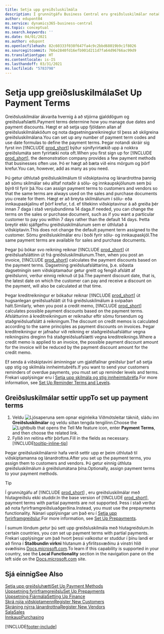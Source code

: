 ```yaml
---
title: Setja upp greiðsluskilmála
description: Í grunnútgáfu Business Central eru greiðsluskilmálar notaðir til að stjórna gjalddögum og greiðsluafslætti.
author: edupont04
ms.service: dynamics365-business-central
ms.topic: conceptual
ms.search.keywords: ''
ms.date: 04/01/2021
ms.author: edupont
ms.openlocfilehash: 82c60333f038f647fa4c9c2bbd68019b9c1f8026
ms.sourcegitcommit: 766e2840fd16efb901d211d7fa64d96766ac99d9
ms.translationtype: HT
ms.contentlocale: is-IS
ms.lasthandoff: 03/31/2021
ms.locfileid: "5783798"
---
```

# <a name="set-up-payment-terms"></a><span data-ttu-id="2fff8-103">Setja upp greiðsluskilmála</span><span class="sxs-lookup"><span data-stu-id="2fff8-103">Set Up Payment Terms</span></span>

<span data-ttu-id="2fff8-104">Greiðsluskilmálar ákvarða hvernig á að stjórna gjalddögum og greiðsluafslætti.</span><span class="sxs-lookup"><span data-stu-id="2fff8-104">Payment terms determine how you manage due dates and payment discounts.</span></span> <span data-ttu-id="2fff8-105">Hægt er að setja upp fjöldann allan af greiðsluskilmálakóðum og nota dagsetningareiknireglur til þess að skilgreina greiðsluskilmálana.</span><span class="sxs-lookup"><span data-stu-id="2fff8-105">You can set up any number of payment term codes and use date formulas to define the payment terms.</span></span> <span data-ttu-id="2fff8-106">Þegar notandi skráir sig fyrst inn [!INCLUDE [prod_short](includes/prod_short.md)] býður sýnifyrirtækið upp á nokkra greiðslumáta sem fyrirtæki nota oft.</span><span class="sxs-lookup"><span data-stu-id="2fff8-106">When you first sign up for [!INCLUDE [prod_short](includes/prod_short.md)], the demonstration company provides a few payment methods that businesses often use.</span></span> <span data-ttu-id="2fff8-107">Þó er hægt að bæta við eins mörgum og þörf krefur.</span><span class="sxs-lookup"><span data-stu-id="2fff8-107">You can, however, add as many as you need.</span></span>  

<span data-ttu-id="2fff8-108">Þú getur úthlutað greiðsluskilmálum til viðskiptavina og lánardrottna þannig að sömu skilmálar séu alltaf notaðir á sölu- og innkaupskjölunum sem þú býrð til fyrir þá.</span><span class="sxs-lookup"><span data-stu-id="2fff8-108">You can assign payment terms to customers and vendors so that the same terms are always used on the sales and purchase documents you create for them.</span></span> <span data-ttu-id="2fff8-109">Hægt er að breyta skilmálunum í sölu- eða innkaupaskjalinu ef þörf krefur, t.d. ef tiltekinn viðskiptavinur á að greiða þér innan 7 daga í stað venjubundinna 14 daga.</span><span class="sxs-lookup"><span data-stu-id="2fff8-109">If needed, you can change the terms on the sales or purchase document, such as if you want a particular customer to pay you within 7 days rather than the default 14 days.</span></span> <span data-ttu-id="2fff8-110">Þetta breytir ekki sjálfgefnu greiðsluskilmálunum sem er úthlutað á viðskiptavin.</span><span class="sxs-lookup"><span data-stu-id="2fff8-110">This does not change the default payment term assigned to the customer.</span></span> <span data-ttu-id="2fff8-111">Sömu greiðsluskilmálar eru í boði fyrir sölu- og innkaupaskjöl.</span><span class="sxs-lookup"><span data-stu-id="2fff8-111">The same payment terms are available for sales and purchase documents.</span></span>

<span data-ttu-id="2fff8-112">Þegar þú bókar svo reikning reiknar [!INCLUDE [prod_short](includes/prod_short.md)] út greiðsluafsláttinn út frá greiðsluskilmálunum.</span><span class="sxs-lookup"><span data-stu-id="2fff8-112">Then, when you post an invoice, [!INCLUDE [prod_short](includes/prod_short.md)] calculates the payment discounts based on the payment terms.</span></span> <span data-ttu-id="2fff8-113">Dagsetning greiðsluafsláttarins, þ.e. síðasta dagsetningin sem viðskiptamaður getur greitt og fengið afslátt af greiðslunni, verður einnig reiknuð út þá.</span><span class="sxs-lookup"><span data-stu-id="2fff8-113">The payment discount date, that is, the latest date on which the customer can pay and receive a discount on the payment, will also be calculated at that time.</span></span>  

<span data-ttu-id="2fff8-114">Þegar kreditreikningur er bókaður reiknar [!INCLUDE [prod_short](includes/prod_short.md)] út hugsanlegan greiðsluafslátt út frá greiðsluskilmálum á svipaðan hátt.</span><span class="sxs-lookup"><span data-stu-id="2fff8-114">Similarly, when you post a credit memo, [!INCLUDE [prod_short](includes/prod_short.md)] calculates possible payment discounts based on the payment terms.</span></span> <span data-ttu-id="2fff8-115">Afslátturinn á kreditreikningum er reiknaður eftir sömu forsendum og staðgreiðsluafslátt á reikningum.</span><span class="sxs-lookup"><span data-stu-id="2fff8-115">The discount on credit memos is calculated according to the same principles as payment discounts on invoices.</span></span> <span data-ttu-id="2fff8-116">Þegar kreditreikningur er jafnaður við reikning er staðgreiðsluafsláttur vegna reikningsins dreginn frá staðgreiðsluafslætti vegna kreditreiknings.</span><span class="sxs-lookup"><span data-stu-id="2fff8-116">Where a credit memo is applied to an invoice, the possible payment discount amount for the invoice will be reduced by the payment discount amount for the credit memo.</span></span>  

<span data-ttu-id="2fff8-117">Ef senda á viðskiptavini áminningar um gjaldfallnar greiðslur þarf að setja upp stig og skilmála innheimtubréfs.</span><span class="sxs-lookup"><span data-stu-id="2fff8-117">If you want to send your customers reminders of overdue payments, you must set up reminder levels and terms.</span></span> <span data-ttu-id="2fff8-118">Frekari upplýsingar eru í [Setja upp skilmála og stig innheimtubréfa](finance-setup-reminders.md).</span><span class="sxs-lookup"><span data-stu-id="2fff8-118">For more information, see [Set Up Reminder Terms and Levels](finance-setup-reminders.md).</span></span>  

## <a name="to-set-up-payment-terms"></a><span data-ttu-id="2fff8-119">Greiðsluskilmálar settir upp</span><span class="sxs-lookup"><span data-stu-id="2fff8-119">To set up payment terms</span></span>

1. <span data-ttu-id="2fff8-120">Veldu ![Ljósaperuna sem opnar eiginleika Viðmótsleitar](media/ui-search/search_small.png "Segðu mér hvað þú vilt gera") táknið, sláðu inn **Greiðsluskilmálar** og veldu síðan tengda tengilinn.</span><span class="sxs-lookup"><span data-stu-id="2fff8-120">Choose the ![Lightbulb that opens the Tell Me feature](media/ui-search/search_small.png "Tell me what you want to do") icon, enter **Payment Terms**, and then choose the related link.</span></span>  
2. <span data-ttu-id="2fff8-121">Fyllið inn reitina eftir þörfum.</span><span class="sxs-lookup"><span data-stu-id="2fff8-121">Fill in the fields as necessary.</span></span> [!INCLUDE[tooltip-inline-tip](includes/tooltip-inline-tip_md.md)]  

<span data-ttu-id="2fff8-122">Þegar greiðsluskilmálarnir hafa verið settir upp er þeim úthlutað til viðskiptamanna og lánardrottna.</span><span class="sxs-lookup"><span data-stu-id="2fff8-122">After you set up the payment terms, you assign them to customers and vendors.</span></span> <span data-ttu-id="2fff8-123">Þú getur einnig úthluta greiðsluskilmálum á greiðslumátana þína.</span><span class="sxs-lookup"><span data-stu-id="2fff8-123">Optionally, assign payment terms to your payment methods.</span></span>  

> [!TIP]
> <span data-ttu-id="2fff8-124">Í grunnútgáfu af [!INCLUDE [prod_short](includes/prod_short.md)] , eru greiðsluskilmálar með hlutagreiðslu ekki studdir.</span><span class="sxs-lookup"><span data-stu-id="2fff8-124">In the base version of [!INCLUDE [prod_short](includes/prod_short.md)], payment terms with partial payments are not supported.</span></span> <span data-ttu-id="2fff8-125">Þess í stað verður að nota fyrirframgreiðsluaðgerðina.</span><span class="sxs-lookup"><span data-stu-id="2fff8-125">Instead, you must use the prepayments functionality.</span></span> <span data-ttu-id="2fff8-126">Nánari upplýsingar um það eru í [Setja upp fyrirframgreiðslur](finance-set-up-prepayments.md).</span><span class="sxs-lookup"><span data-stu-id="2fff8-126">For more information, see [Set Up Prepayments](finance-set-up-prepayments.md).</span></span>
>
> <span data-ttu-id="2fff8-127">Í sumum löndum *getur* þú sett upp greiðsluskilmála með hlutagreiðslum.</span><span class="sxs-lookup"><span data-stu-id="2fff8-127">In certain countries, you *can* set up payment terms with partial payments.</span></span> <span data-ttu-id="2fff8-128">Frekari upplýsingar um það hvort þessi valkostur er studdur í þínu landi er að finna í **Staðbundin virkni** hlutanum á yfirlitssvæðinu á vinstri hlið svæðisins [Docs.microsoft.com](about-localization.md).</span><span class="sxs-lookup"><span data-stu-id="2fff8-128">To learn if this capability is supported in your country, see the **Local Functionality** section in the navigation pane on the left side on the [Docs.microsoft.com](about-localization.md) site.</span></span>

## <a name="see-also"></a><span data-ttu-id="2fff8-129">Sjá einnig</span><span class="sxs-lookup"><span data-stu-id="2fff8-129">See Also</span></span>

[<span data-ttu-id="2fff8-130">Setja upp greiðsluhætti</span><span class="sxs-lookup"><span data-stu-id="2fff8-130">Set Up Payment Methods</span></span>](finance-payment-methods.md)  
[<span data-ttu-id="2fff8-131">Uppsetning fyrirframgreiðslu</span><span class="sxs-lookup"><span data-stu-id="2fff8-131">Set Up Prepayments</span></span>](finance-set-up-prepayments.md)  
[<span data-ttu-id="2fff8-132">Uppsetning Fjármála</span><span class="sxs-lookup"><span data-stu-id="2fff8-132">Setting Up Finance</span></span>](finance-setup-finance.md)  
[<span data-ttu-id="2fff8-133">Skrá nýja viðskiptamenn</span><span class="sxs-lookup"><span data-stu-id="2fff8-133">Register New Customers</span></span>](sales-how-register-new-customers.md)  
[<span data-ttu-id="2fff8-134">Skráning nýrra lánardrottna</span><span class="sxs-lookup"><span data-stu-id="2fff8-134">Register New Vendors</span></span>](purchasing-how-register-new-vendors.md)  
[<span data-ttu-id="2fff8-135">Sala</span><span class="sxs-lookup"><span data-stu-id="2fff8-135">Sales</span></span>](sales-manage-sales.md)  
[<span data-ttu-id="2fff8-136">Innkaup</span><span class="sxs-lookup"><span data-stu-id="2fff8-136">Purchasing</span></span>](purchasing-manage-purchasing.md)  


[!INCLUDE[footer-include](includes/footer-banner.md)]